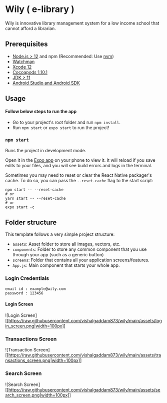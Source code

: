 # Wily ( e-library )

Wily is innovative library management system for a low income school that cannot afford a librarian.


## Prerequisites

- [Node.js > 12](https://nodejs.org) and npm (Recommended: Use [nvm](https://github.com/nvm-sh/nvm))
- [Watchman](https://facebook.github.io/watchman)
- [Xcode 12](https://developer.apple.com/xcode)
- [Cocoapods 1.10.1](https://cocoapods.org)
- [JDK > 11](https://www.oracle.com/java/technologies/javase-jdk11-downloads.html)
- [Android Studio and Android SDK](https://developer.android.com/studio)


## Usage

#### Follow below steps to run the app 

- Go to your project's root folder and run `npm install`.
- Run `npm start` or `expo start` to run the project!

### `npm start`

Runs the project in development mode.

Open it in the [Expo app](https://expo.io) on your phone to view it. It will reload if you save edits to your files, and you will see build errors and logs in the terminal.

Sometimes you may need to reset or clear the React Native packager's cache. To do so, you can pass the `--reset-cache` flag to the start script:

```
npm start -- --reset-cache
# or
yarn start -- --reset-cache
# or 
expo start -c

```

## Folder structure

This template follows a very simple project structure:

- `assets`: Asset folder to store all images, vectors, etc.
- `components`: Folder to store any common component that you use through your app (such as a generic button)
- `screens`: Folder that contains all your application screens/features.
- `App.js`: Main component that starts your whole app.

### Login Credentials
```
email id : example@wily.com
password : 123456
```

#### Login Screen
![Login Screen][[https://raw.githubusercontent.com/vishalgaddam873/wily/main/assets/login_screen.png|width=100px]]

### Transactions Screen
![Transaction Screen][[https://raw.githubusercontent.com/vishalgaddam873/wily/main/assets/transactions_screen.png|width=100px]]

### Search Screen
![Search Screen][[https://raw.githubusercontent.com/vishalgaddam873/wily/main/assets/search_screen.png|width=100px]]


